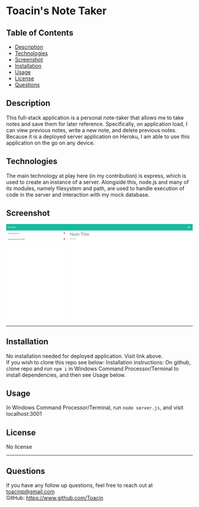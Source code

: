 # Toacin's Note Taker

## Table of Contents
* [Description](#Description)
* [Technologies](#Technologies)
* [Screenshot](#Screenshot)
* [Installation](#Installation)
* [Usage](#Usage)
* [License](#License)
* [Questions](#Questions)


## Description

This full-stack application is a personal note-taker that allows me to take notes and save them for later reference. Specifically, on application load, I can view previous notes, write a new note, and delete previous notes. Because it is a deployed server application on Heroku, I am able to use this application on the go on any device.

## Technologies

The main technology at play here (in my contribution) is express, which is used to create an instance of a server. Alongside this, node.js and many of its modules, namely filesystem and path, are used to handle execution of code in the server and interaction with my mock database.

## Screenshot

![Application](./assets/images/Screenshot.JPG)

---

## Installation

No installation needed for deployed application. Visit link above.  
If you wish to clone this repo see below:
Installation instructions: On github, clone repo and run `npm i` in Windows Command Processor/Terminal to install dependencies, and then see Usage below.

## Usage

In Windows Command Processor/Terminal, run `node server.js`, and visit localhost:3001


## License

No license

---

## Questions

If you have any follow up questions, feel free to reach out at toacinp@gmail.com  
GitHub: https://www.github.com/Toacin